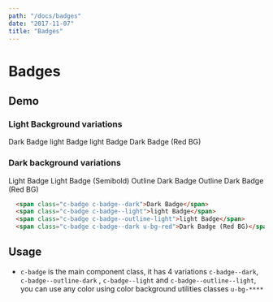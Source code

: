 ```yaml
---
path: "/docs/badges"
date: "2017-11-07"
title: "Badges"
---
```

# Badges

## Demo
### Light Background variations
<span class="c-badge c-badge--dark">Dark Badge</span>
<span class="c-badge c-badge--light">light Badge</span>
<span class="c-badge c-badge--outline-light">light Badge</span>
<span class="c-badge c-badge--dark u-bg-red">Dark Badge (Red BG)</span>

### Dark background variations
<div class="u-window-padding--2x u-bg-blue-dense-2 u-color-ink-opacity-4">
  <span class="c-badge c-badge--light">Light Badge</span>
  <span class="c-badge c-badge--light u-font--semibold">Light Badge (Semibold)</span>
  <span class="c-badge c-badge--outline-dark">Outline Dark Badge</span>
  <span class="c-badge c-badge--outline-dark u-bg-red">Outline Dark Badge (Red BG)</span>
</div>

```html
  <span class="c-badge c-badge--dark">Dark Badge</span>
  <span class="c-badge c-badge--light">light Badge</span>
  <span class="c-badge c-badge--outline-light">light Badge</span>
  <span class="c-badge c-badge--dark u-bg-red">Dark Badge (Red BG)</span>
```

## Usage
* `c-badge` is the main component class, it has 4 variations `c-badge--dark`, `c-badge--outline-dark`
, `c-badge--light` and `c-badge--outline--light`, you can use any color using color background utilities
classes `u-bg-****`
